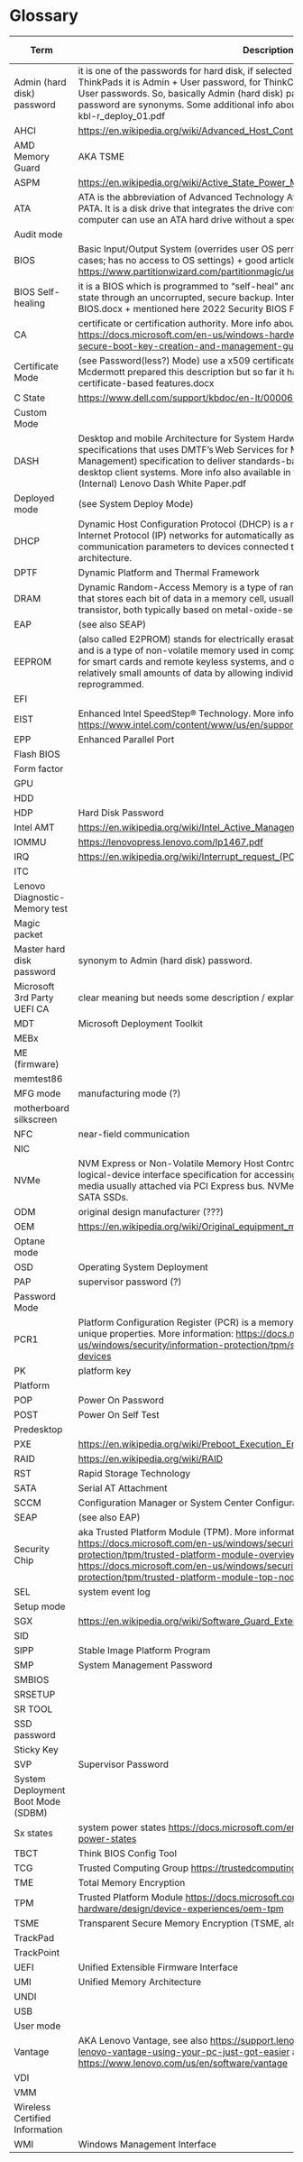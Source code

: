 # Glossary #


| Term                                 | Description                                                                                                                                                                                                                                                                                                                                                          | AKA | See Also |
|--------------------------------------|----------------------------------------------------------------------------------------------------------------------------------------------------------------------------------------------------------------------------------------------------------------------------------------------------------------------------------------------------------------------|-----|----------|
| Admin   (hard disk) password         | it is one of the passwords for hard disk, if selected “Dual Password”   option. For ThinkPads it is Admin + User password, for ThinkCentres and   Thinkstations Master+ User passwords. So, basically Admin (hard disk)   password and Master (hard disk) password are synonyms. Some additional info   about passwords in this file on page 9: kbl-r_deploy_01.pdf  |     |          |
| AHCI                                 | https://en.wikipedia.org/wiki/Advanced_Host_Controller_Interface                                                                                                                                                                                                                                                                                                     |     |          |
| AMD   Memory Guard                   | AKA TSME                                                                                                                                                                                                                                                                                                                                                             |     |          |
| ASPM                                 | https://en.wikipedia.org/wiki/Active_State_Power_Management                                                                                                                                                                                                                                                                                                          |     |          |
| ATA                                  | ATA is the abbreviation of Advanced Technology Attachment, it can also   be called IDE or PATA. It is a disk drive that integrates the drive   controller directly on the drive itself. The computer can use an ATA hard   drive without a specific controller to support the drive.                                                                                 |     |          |
| Audit   mode                         |                                                                                                                                                                                                                                                                                                                                                                      |     |          |
| BIOS                                 | Basic Input/Output System (overrides user OS permissions to access   settings in all cases; has no access to OS settings) + good article about   BIOS vs   UEFI https://www.partitionwizard.com/partitionmagic/uefi-vs-bios.html                                                                                                                                     |     |          |
| BIOS   Self-healing                  | it is a BIOS which is programmed to “self-heal” and restore the machine   to its previous state through an uncorrupted, secure backup. Internal Lenovo   document Self-Healing BIOS.docx + mentioned here 2022 Security BIOS Features   Commonality Testing.docx                                                                                                     |     |          |
| CA                                   | certificate or certification authority. More info about certificates in   BIOS: https://docs.microsoft.com/en-us/windows-hardware/manufacture/desktop/windows-secure-boot-key-creation-and-management-guidance?view=windows-11                                                                                                                                       |     |          |
| Certificate   Mode                   | (see Password(less?) Mode) use a x509 certificate instead of SVP and   SMP. Devin Mcdermott prepared this description but so far it has not been   published: BIOS certificate-based features.docx                                                                                                                                                                   |     |          |
| C   State                            | https://www.dell.com/support/kbdoc/en-lt/000060621/what-is-the-c-state                                                                                                                                                                                                                                                                                               |     |          |
| Custom   Mode                        |                                                                                                                                                                                                                                                                                                                                                                      |     |          |
| DASH                                 | Desktop and mobile Architecture for System Hardware. (DASH) Standard is   a suite of specifications that uses DMTF’s Web Services for Management   (WS-Management) specification to deliver standards-based web services   management for desktop client systems. More info also available in this   internal document: [M-1] (Internal) Lenovo Dash White Paper.pdf |     |          |
| Deployed   mode                      | (see System Deploy Mode)                                                                                                                                                                                                                                                                                                                                             |     |          |
| DHCP                                 | Dynamic Host Configuration Protocol (DHCP) is a network management   protocol used on Internet Protocol (IP) networks for automatically assigning   IP addresses and other communication parameters to devices connected to the   network using a client-server architecture.                                                                                        |     |          |
| DPTF                                 | Dynamic Platform and Thermal Framework                                                                                                                                                                                                                                                                                                                               |     |          |
| DRAM                                 | Dynamic Random-Access Memory is a type of random-access semiconductor   memory that stores each bit of data in a memory cell, usually consisting of a   tiny capacitor and a transistor, both typically based on   metal-oxide-semiconductor technology.                                                                                                             |     |          |
| EAP                                  | (see also SEAP)                                                                                                                                                                                                                                                                                                                                                      |     |          |
| EEPROM                               | (also called E2PROM) stands for electrically erasable programmable   read-only memory and is a type of non-volatile memory used in computers,   integrated in microcontrollers for smart cards and remote keyless systems,   and other electronic devices to store relatively small amounts of data by   allowing individual bytes to be erased and reprogrammed.    |     |          |
| EFI                                  |                                                                                                                                                                                                                                                                                                                                                                      |     |          |
| EIST                                 | Enhanced Intel SpeedStep® Technology. More   info: https://www.intel.com/content/www/us/en/support/articles/000007073/processors.html                                                                                                                                                                                                                                |     |          |
| EPP                                  | Enhanced Parallel Port                                                                                                                                                                                                                                                                                                                                               |     |          |
| Flash   BIOS                         |                                                                                                                                                                                                                                                                                                                                                                      |     |          |
| Form   factor                        |                                                                                                                                                                                                                                                                                                                                                                      |     |          |
| GPU                                  |                                                                                                                                                                                                                                                                                                                                                                      |     |          |
| HDD                                  |                                                                                                                                                                                                                                                                                                                                                                      |     |          |
| HDP                                  | Hard Disk Password                                                                                                                                                                                                                                                                                                                                                   |     |          |
| Intel   AMT                          | https://en.wikipedia.org/wiki/Intel_Active_Management_Technology                                                                                                                                                                                                                                                                                                     |     |          |
| IOMMU                                | https://lenovopress.lenovo.com/lp1467.pdf                                                                                                                                                                                                                                                                                                                            |     |          |
| IRQ                                  | https://en.wikipedia.org/wiki/Interrupt_request_(PC_architecture)                                                                                                                                                                                                                                                                                                    |     |          |
| ITC                                  |                                                                                                                                                                                                                                                                                                                                                                      |     |          |
| Lenovo   Diagnostic-Memory test      |                                                                                                                                                                                                                                                                                                                                                                      |     |          |
| Magic   packet                       |                                                                                                                                                                                                                                                                                                                                                                      |     |          |
| Master   hard disk password          | synonym to Admin (hard disk) password.                                                                                                                                                                                                                                                                                                                               |     |          |
| Microsoft   3rd Party UEFI CA        | clear meaning but needs some description / explanation!                                                                                                                                                                                                                                                                                                              |     |          |
| MDT                                  | Microsoft Deployment Toolkit                                                                                                                                                                                                                                                                                                                                         |     |          |
| MEBx                                 |                                                                                                                                                                                                                                                                                                                                                                      |     |          |
| ME   (firmware)                      |                                                                                                                                                                                                                                                                                                                                                                      |     |          |
| memtest86                            |                                                                                                                                                                                                                                                                                                                                                                      |     |          |
| MFG   mode                           | manufacturing mode (?)                                                                                                                                                                                                                                                                                                                                               |     |          |
| motherboard   silkscreen             |                                                                                                                                                                                                                                                                                                                                                                      |     |          |
| NFC                                  | near-field communication                                                                                                                                                                                                                                                                                                                                             |     |          |
| NIC                                  |                                                                                                                                                                                                                                                                                                                                                                      |     |          |
| NVMe                                 | NVM Express or Non-Volatile Memory Host Controller Interface   Specification is an open, logical-device interface specification for   accessing a computer's non-volatile storage media usually attached via PCI   Express bus. NVMe SSDs are about 3-4 times faster than SATA SSDs.                                                                                 |     |          |
| ODM                                  | original design manufacturer (???)                                                                                                                                                                                                                                                                                                                                   |     |          |
| OEM                                  | https://en.wikipedia.org/wiki/Original_equipment_manufacturer                                                                                                                                                                                                                                                                                                        |     |          |
| Optane   mode                        |                                                                                                                                                                                                                                                                                                                                                                      |     |          |
| OSD                                  | Operating System Deployment                                                                                                                                                                                                                                                                                                                                          |     |          |
| PAP                                  | supervisor password (?)                                                                                                                                                                                                                                                                                                                                              |     |          |
| Password   Mode                      |                                                                                                                                                                                                                                                                                                                                                                      |     |          |
| PCR1                                 | Platform Configuration Register (PCR) is a memory location in the TPM   that has some unique properties. More   information: https://docs.microsoft.com/en-us/windows/security/information-protection/tpm/switch-pcr-banks-on-tpm-2-0-devices                                                                                                                        |     |          |
| PK                                   | platform key                                                                                                                                                                                                                                                                                                                                                         |     |          |
| Platform                             |                                                                                                                                                                                                                                                                                                                                                                      |     |          |
| POP                                  | Power On Password                                                                                                                                                                                                                                                                                                                                                    |     |          |
| POST                                 | Power On Self Test                                                                                                                                                                                                                                                                                                                                                   |     |          |
| Predesktop                           |                                                                                                                                                                                                                                                                                                                                                                      |     |          |
| PXE                                  | https://en.wikipedia.org/wiki/Preboot_Execution_Environment                                                                                                                                                                                                                                                                                                          |     |          |
| RAID                                 | https://en.wikipedia.org/wiki/RAID                                                                                                                                                                                                                                                                                                                                   |     |          |
| RST                                  | Rapid Storage Technology                                                                                                                                                                                                                                                                                                                                             |     |          |
| SATA                                 | Serial AT Attachment                                                                                                                                                                                                                                                                                                                                                 |     |          |
| SCCM                                 | Configuration Manager or System Center Configuration Manager                                                                                                                                                                                                                                                                                                         |     |          |
| SEAP                                 | (see also EAP)                                                                                                                                                                                                                                                                                                                                                       |     |          |
| Security   Chip                      | aka Trusted Platform Module (TPM). More information   here: https://docs.microsoft.com/en-us/windows/security/information-protection/tpm/trusted-platform-module-overview and   here https://docs.microsoft.com/en-us/windows/security/information-protection/tpm/trusted-platform-module-top-node                                                                   |     |          |
| SEL                                  | system event log                                                                                                                                                                                                                                                                                                                                                     |     |          |
| Setup   mode                         |                                                                                                                                                                                                                                                                                                                                                                      |     |          |
| SGX                                  | https://en.wikipedia.org/wiki/Software_Guard_Extensions                                                                                                                                                                                                                                                                                                              |     |          |
| SID                                  |                                                                                                                                                                                                                                                                                                                                                                      |     |          |
| SIPP                                 | Stable Image Platform Program                                                                                                                                                                                                                                                                                                                                        |     |          |
| SMP                                  | System Management Password                                                                                                                                                                                                                                                                                                                                           |     |          |
| SMBIOS                               |                                                                                                                                                                                                                                                                                                                                                                      |     |          |
| SRSETUP                              |                                                                                                                                                                                                                                                                                                                                                                      |     |          |
| SR   TOOL                            |                                                                                                                                                                                                                                                                                                                                                                      |     |          |
| SSD   password                       |                                                                                                                                                                                                                                                                                                                                                                      |     |          |
| Sticky   Key                         |                                                                                                                                                                                                                                                                                                                                                                      |     |          |
| SVP                                  | Supervisor Password                                                                                                                                                                                                                                                                                                                                                  |     |          |
| System   Deployment Boot Mode (SDBM) |                                                                                                                                                                                                                                                                                                                                                                      |     |          |
| Sx   states                          | system power   states https://docs.microsoft.com/en-us/windows/win32/power/system-power-states                                                                                                                                                                                                                                                                       |     |          |
| TBCT                                 | Think BIOS Config Tool                                                                                                                                                                                                                                                                                                                                               |     |          |
| TCG                                  | Trusted Computing Group https://trustedcomputinggroup.org/                                                                                                                                                                                                                                                                                                           |     |          |
| TME                                  | Total Memory Encryption                                                                                                                                                                                                                                                                                                                                              |     |          |
| TPM                                  | Trusted Platform   Module https://docs.microsoft.com/en-us/windows-hardware/design/device-experiences/oem-tpm                                                                                                                                                                                                                                                        |     |          |
| TSME                                 | Transparent Secure Memory Encryption (TSME, also known as AMD Memory   Guard)                                                                                                                                                                                                                                                                                        |     |          |
| TrackPad                             |                                                                                                                                                                                                                                                                                                                                                                      |     |          |
| TrackPoint                           |                                                                                                                                                                                                                                                                                                                                                                      |     |          |
| UEFI                                 | Unified Extensible Firmware Interface                                                                                                                                                                                                                                                                                                                                |     |          |
| UMI                                  | Unified Memory Architecture                                                                                                                                                                                                                                                                                                                                          |     |          |
| UNDI                                 |                                                                                                                                                                                                                                                                                                                                                                      |     |          |
| USB                                  |                                                                                                                                                                                                                                                                                                                                                                      |     |          |
| User   mode                          |                                                                                                                                                                                                                                                                                                                                                                      |     |          |
| Vantage                              | AKA Lenovo Vantage, see   also https://support.lenovo.com/us/en/solutions/ht505081-lenovo-vantage-using-your-pc-just-got-easier and https://www.lenovo.com/us/en/software/vantage                                                                                                                                                                                    |     |          |
| VDI                                  |                                                                                                                                                                                                                                                                                                                                                                      |     |          |
| VMM                                  |                                                                                                                                                                                                                                                                                                                                                                      |     |          |
| Wireless   Certified Information     |                                                                                                                                                                                                                                                                                                                                                                      |     |          |
| WMI                                  | Windows Management Interface                                                                                                                                                                                                                                                                                                                                         |     |          |